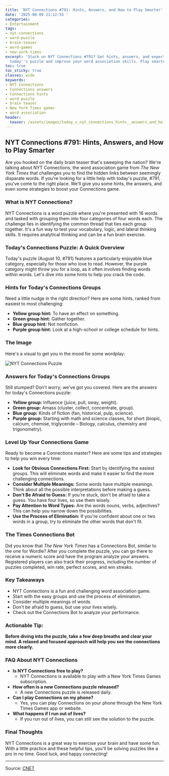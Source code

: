 ```yaml
---
title: 'NYT Connections #791: Hints, Answers, and How to Play Smarter'
date: '2025-08-09 21:12:55 '
categories:
- Entertainment
tags:
- nyt-connections
- word-puzzle
- brain-teaser
- word-games
- new-york-times
excerpt: 'Stuck on NYT Connections #791? Get hints, answers, and expert tips to solve
  today''s puzzle and improve your word association skills. Play smarter!'
toc: true
toc_sticky: true
classes: wide
keywords:
- NYT Connections
- Connections answers
- Connections hints
- word puzzle
- brain teaser
- New York Times games
- word association
header:
  teaser: /assets/images/today_s_nyt_connections_hints__answers_and_help_fo_20250809211255.jpg
---
```


## NYT Connections #791: Hints, Answers, and How to Play Smarter

Are you hooked on the daily brain teaser that's sweeping the nation? We're talking about NYT Connections, the word association game from *The New York Times* that challenges you to find the hidden links between seemingly disparate words. If you're looking for a little help with today's puzzle, #791, you've come to the right place. We'll give you some hints, the answers, and even some strategies to boost your Connections game.

### What is NYT Connections?

NYT Connections is a word puzzle where you're presented with 16 words and tasked with grouping them into four categories of four words each. The challenge lies in identifying the common thread that ties each group together. It's a fun way to test your vocabulary, logic, and lateral thinking skills. It requires analytical thinking and can be a fun brain exercise.

### Today's Connections Puzzle: A Quick Overview

Today's puzzle (August 10, #791) features a particularly enjoyable blue category, especially for those who love to read. However, the purple category might throw you for a loop, as it often involves finding words within words. Let's dive into some hints to help you crack the code.

### Hints for Today's Connections Groups

Need a little nudge in the right direction? Here are some hints, ranked from easiest to most challenging:

*   **Yellow group hint:** To have an effect on something.
*   **Green group hint:** Gather together.
*   **Blue group hint:** Not nonfiction.
*   **Purple group hint:** Look at a high-school or college schedule for hints.

### The Image

Here's a visual to get you in the mood for some wordplay:

![NYT Connections Puzzle](https://www.cnet.com/a/img/resize/3986ca4ac5b498c6114118e0dfa25b2a05ae6531/hub/2025/03/26/c70b0a32-884a-4379-b77b-de75776952ba/nyt-word-games-connections-2798.jpg?auto=webp&fit=crop&height=614&width=1092)

### Answers for Today's Connections Groups

Still stumped? Don't worry; we've got you covered. Here are the answers for today's Connections puzzle:

*   **Yellow group:** Influence (juice, pull, sway, weight).
*   **Green group:** Amass (cluster, collect, concentrate, group).
*   **Blue group:** Kinds of fiction (fan, historical, pulp, science).
*   **Purple group:** Starting with math and science classes, for short (biopic, calcium, chemise, triglyceride – Biology, calculus, chemistry and trigonometry).

### Level Up Your Connections Game

Ready to become a Connections master? Here are some tips and strategies to help you win every time:

*   **Look for Obvious Connections First:** Start by identifying the easiest groups. This will eliminate words and make it easier to find the more challenging connections.
*   **Consider Multiple Meanings:** Some words have multiple meanings. Think about all the possible interpretations before making a guess.
*   **Don't Be Afraid to Guess:** If you're stuck, don't be afraid to take a guess. You have four lives, so use them wisely.
*   **Pay Attention to Word Types:** Are the words nouns, verbs, adjectives? This can help you narrow down the possibilities.
*   **Use the Process of Elimination:** If you're confident about one or two words in a group, try to eliminate the other words that don't fit.

### The Times Connections Bot

Did you know that *The New York Times* has a Connections Bot, similar to the one for Wordle? After you complete the puzzle, you can go there to receive a numeric score and have the program analyze your answers. Registered players can also track their progress, including the number of puzzles completed, win rate, perfect scores, and win streaks.

### Key Takeaways

*   NYT Connections is a fun and challenging word association game.
*   Start with the easy groups and use the process of elimination.
*   Consider multiple meanings of words.
*   Don't be afraid to guess, but use your lives wisely.
*   Check out the Connections Bot to analyze your performance.

### Actionable Tip:

**Before diving into the puzzle, take a few deep breaths and clear your mind. A relaxed and focused approach will help you see the connections more clearly.**

### FAQ About NYT Connections

*   **Is NYT Connections free to play?**
    *   NYT Connections is available to play with a New York Times Games subscription.
*   **How often is a new Connections puzzle released?**
    *   A new Connections puzzle is released daily.
*   **Can I play Connections on my phone?**
    *   Yes, you can play Connections on your phone through the New York Times Games app or website.
*   **What happens if I run out of lives?**
    *   If you run out of lives, you can still see the solution to the puzzle.

### Final Thoughts

NYT Connections is a great way to exercise your brain and have some fun. With a little practice and these helpful tips, you'll be solving puzzles like a pro in no time. Good luck, and happy connecting!

---

Source: [CNET](https://www.cnet.com/tech/gaming/todays-nyt-connections-hints-answers-and-help-for-aug-10-791/#ftag=CAD590a51e)